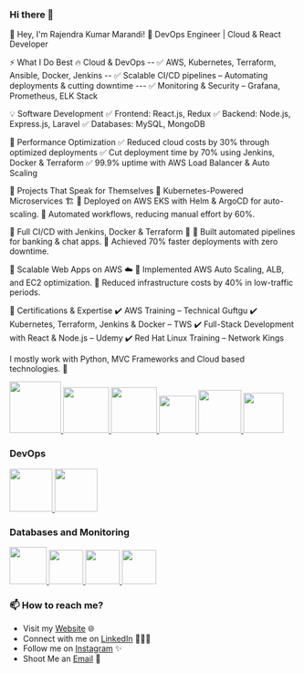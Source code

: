 ### Hi there 👋 
 👋 Hey, I'm Rajendra Kumar Marandi!
🚀 DevOps Engineer | Cloud & React Developer 

⚡ What I Do Best
🔥 Cloud & DevOps
-- ✅ AWS, Kubernetes, Terraform, Ansible, Docker, Jenkins
-- ✅ Scalable CI/CD pipelines – Automating deployments & cutting downtime
--- ✅ Monitoring & Security – Grafana, Prometheus, ELK Stack

💡 Software Development
✅ Frontend: React.js, Redux
✅ Backend: Node.js, Express.js, Laravel
✅ Databases: MySQL, MongoDB

🚀 Performance Optimization
✅ Reduced cloud costs by 30% through optimized deployments
✅ Cut deployment time by 70% using Jenkins, Docker & Terraform
✅ 99.9% uptime with AWS Load Balancer & Auto Scaling

🚀 Projects That Speak for Themselves
🔹 Kubernetes-Powered Microservices 🏗️
📌 Deployed on AWS EKS with Helm & ArgoCD for auto-scaling.
📌 Automated workflows, reducing manual effort by 60%.

🔹 Full CI/CD with Jenkins, Docker & Terraform 🔄
📌 Built automated pipelines for banking & chat apps.
📌 Achieved 70% faster deployments with zero downtime.

🔹 Scalable Web Apps on AWS ☁️
📌 Implemented AWS Auto Scaling, ALB, and EC2 optimization.
📌 Reduced infrastructure costs by 40% in low-traffic periods.

📜 Certifications & Expertise
✔️ AWS Training – Technical Guftgu
✔️ Kubernetes, Terraform, Jenkins & Docker – TWS
✔️ Full-Stack Development with React & Node.js – Udemy
✔️ Red Hat Linux Training – Network Kings


I mostly work with Python, MVC Frameworks and Cloud based technologies. 🚀


<p float="left">
  <a href="https://python.org/" target="_blank" >
    <img src="https://media1.giphy.com/media/KAq5w47R9rmTuvWOWa/giphy.gif"  height="90" />
  </a>
  <a href="https://www.docker.com/" target="_blank" >
    <img src="https://raw.githubusercontent.com/itsksaurabh/itsksaurabh/master/assets/docker.gif"  height="80" /> 
  </a>
  
  <a href="https://www.djangoproject.com/" target="_blank" >
    <img src="https://www.edgica.com/wp-content/files/django-logo-big.jpg"  height="80" /> 
  </a>
  
  <a href="https://docs.gitlab.com/ee/ci/" target="_blank" >
    <img src="https://raw.githubusercontent.com/itsksaurabh/itsksaurabh/master/assets/cicd.gif"  height="65" />
  </a>
  <a href="https://grpc.io/" target="_blank" >
    <img src="https://raw.githubusercontent.com/itsksaurabh/itsksaurabh/master/assets/grpc.gif"  height="75" />
  </a>
  <a href="https://www.w3.org/wiki/The_web_standards_model_-_HTML_CSS_and_JavaScript" target="_blank" >
    <img src="https://raw.githubusercontent.com/itsksaurabh/itsksaurabh/master/assets/html-css-js.png" height="70" />
  </a>
 </p>
  
### DevOps
  
 <p float="left">
  <a href="https://m.do.co/c/3bc2250b7076" target="_blank" >
    <img src="https://raw.githubusercontent.com/itsksaurabh/itsksaurabh/master/assets/do.gif"  height="75" />
  </a> 
  <a href="https://aws.amazon.com/" target="_blank" >
    <img src="https://raw.githubusercontent.com/itsksaurabh/itsksaurabh/master/assets/aws.gif"  height="75" />
  </a>
 </p>
  
### Databases and Monitoring
  
  <a href="https://prometheus.io/" target="_blank" >
    <img src="https://raw.githubusercontent.com/itsksaurabh/itsksaurabh/master/assets/prometheus.gif" height="65" />
  </a>
  <a href="https://www.influxdata.com/" target="_blank" >
    <img src="https://raw.githubusercontent.com/itsksaurabh/itsksaurabh/master/assets/influxdata.gif" height="60" />
  </a>
    <a href="https://www.postgresql.org" target="_blank" >
    <img src="https://www.postgresql.org/media/img/about/press/elephant.png" height="60" />
  </a>
  </a>
    <a href="https://www.mongodb.com/" target="_blank" >
    <img src="https://www.logolynx.com/images/logolynx/cf/cf72126a3551b816d617a06ffb01388b.png" height="60" />
  </a>
  
</p>


### 📫 How to reach me?

 - Visit my [Website](https://www.trainwithshubham.com) 🌐
 - Connect with me on [LinkedIn](https://www.linkedin.com/in/shubhamlondhe1996/) 👨🏻‍💻
 - Follow me on [Instagram](https://www.instagram.com/shubhamlondhe96/) ✨
 - Shoot Me an [Email](mailto:trainwithshubham@gmail.com) 💌
